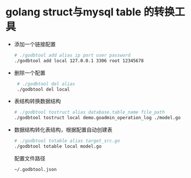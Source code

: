 # golang struct与mysql table 的转换工具 
- 添加一个链接配置
  ```bash
  # ./godbtool add alias ip port user password
  ./godbtool add local 127.0.0.1 3306 root 12345678
  ```

- 删除一个配置

  ```bash
   # ./godbtool del alias
   ./godbtool del local
  ```

- 表结构转换数据结构

  ```bash
  # ./godbtool tostruct alias database.table_name file_path
  ./godbtool tostruct local demo.goadmin_operation_log ./model.go
  ```

- 数据结构转化表结构，根据配置自动创建表

  ```bash
  # ./godbtool totable alias target_src.go
  ./godbtool totable local model.go
  ```

  配置文件路径

  ```bash
  ~/.godbtool.json
  ```

  